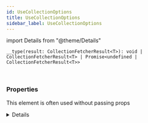 ```yaml
---
id: UseCollectionOptions
title: UseCollectionOptions
sidebar_label: UseCollectionOptions
---
```


import Details from "@theme/Details"


```tsx
__type(result: CollectionFetcherResult<T>): void | CollectionFetcherResult<T> | Promise<undefined | CollectionFetcherResult<T>>
```
<br/>



### Properties

This element is often used without passing props

<Details summary={<summary><b>Additional properties for advanced use cases</b></summary>}><div>

| Properties | Type | Description |
| --------- | ---- | ----------- |
| active | T[] |  |
| adapter | [ItemAdapter](/framework-api/types/ItemAdapter.md)<T\> |  |
| auth | boolean \| [AnonymousObject](/framework-api/interfaces/AnonymousObject.md)<any\> |  |
| autoload | boolean |  |
| body | null \| BodyInit | A BodyInit object or null to set request's body. |
| brokerable | boolean |  |
| cache | RequestCache | A string indicating how the request will interact with the browser's cache to set request's cache. |
| comparator | [QuerySortComparator](/framework-api/types/QuerySortComparator.md)<T\> |  |
| comparators | [AnonymousObject](/framework-api/interfaces/AnonymousObject.md)<[QuerySortComparator](/framework-api/types/QuerySortComparator.md)<T\>\> |  |
| credentials | RequestCredentials | A string indicating whether credentials will be sent with the request always, never, or only when sent to a same-origin URL. Sets request's credentials. |
| dataKey | string |  |
| delayLoading | number |  |
| disabled | T[] |  |
| fetcher | [CollectionFetcher](/framework-api/types/CollectionFetcher.md)<T\> |  |
| fetchOnce | boolean |  |
| hasMoreKey | string |  |
| headers | HeadersInit | A Headers object, an object literal, or an array of two-item arrays to set request's headers. |
| highlighted | T[] |  |
| initialFields | string[] |  |
| initialFilter | [QueryFilter](/framework-api/interfaces/QueryFilter.md) \| [QueryFilterCriteria](/framework-api/interfaces/QueryFilterCriteria.md) \| [QueryFilterOrCriteria](/framework-api/types/QueryFilterOrCriteria.md)[] |  |
| initialLimit | number |  |
| initialOffset | number |  |
| initialParams | [AnonymousObject](/framework-api/interfaces/AnonymousObject.md)<any\> |  |
| initialSearch | [Primitive](/framework-api/types/Primitive.md) |  |
| initialSort | [QuerySortDir](/framework-api/types/QuerySortDir.md) |  |
| initialSortBy | string \| [QuerySortBy](/framework-api/types/QuerySortBy.md) \| [QuerySortBy](/framework-api/types/QuerySortBy.md)[] |  |
| integrity | string | A cryptographic hash of the resource to be fetched by request. Sets request's integrity. |
| keepalive | boolean | A boolean to set request's keepalive. |
| method | [HttpMethod](/framework-api/enum/HttpMethod.md) |  |
| mode | RequestMode | A string to indicate whether the request will use CORS, or will be restricted to same-origin URLs. Sets request's mode. |
| mutateUrl | boolean |  |
| onFetchError | [ErrorCallback](/framework-api/types/ErrorCallback.md) |  |
| onFetchSuccess |  |  |
| params | [AnonymousObject](/framework-api/interfaces/AnonymousObject.md)<string\> |  |
| query | [AnonymousObject](/framework-api/interfaces/AnonymousObject.md)<string\> |  |
| queryEngine | [QueryEngine](/framework-api/types/QueryEngine.md)<T, I\> |  |
| redirect | RequestRedirect | A string indicating whether request follows redirects, results in an error upon encountering a redirect, or returns the redirect (in an opaque fashion). Sets request's redirect. |
| referrer | string | A string whose value is a same-origin URL, "about:client", or the empty string, to set request's referrer. |
| referrerPolicy | ReferrerPolicy | A referrer policy to set request's referrerPolicy. |
| searcher | [QuerySearcher](/framework-api/types/QuerySearcher.md)<T\> |  |
| selected | T[] |  |
| serializer | [QuerySerializer](/framework-api/types/QuerySerializer.md) |  |
| signal | null \| AbortSignal | An AbortSignal to set request's signal. |
| throttle | number |  |
| totalKey | string |  |
| window | null | Can only be null. Used to disassociate request from any Window. |


</div></Details>